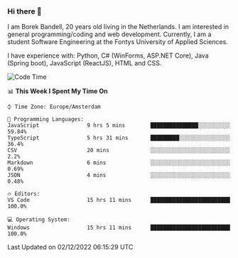 ### Hi there 👋

I am Borek Bandell, 20 years old living in the Netherlands. I am interested in general programming/coding and web development. Currently, I am a student Software Engineering at the Fontys University of Applied Sciences.

I have experience with: Python, C# (WinForms, ASP.NET Core), Java (Spring boot), JavaScript (ReactJS), HTML and CSS.

<!--START_SECTION:waka-->
![Code Time](http://img.shields.io/badge/Code%20Time-296%20hrs%2054%20mins-blue)

📊 **This Week I Spent My Time On** 

```text
⌚︎ Time Zone: Europe/Amsterdam

💬 Programming Languages: 
JavaScript               9 hrs 5 mins        ███████████████░░░░░░░░░░   59.84% 
TypeScript               5 hrs 31 mins       █████████░░░░░░░░░░░░░░░░   36.4% 
CSV                      20 mins             ░░░░░░░░░░░░░░░░░░░░░░░░░   2.2% 
Markdown                 6 mins              ░░░░░░░░░░░░░░░░░░░░░░░░░   0.69% 
JSON                     4 mins              ░░░░░░░░░░░░░░░░░░░░░░░░░   0.48%

🔥 Editors: 
VS Code                  15 hrs 11 mins      █████████████████████████   100.0%

💻 Operating System: 
Windows                  15 hrs 11 mins      █████████████████████████   100.0%

```


 Last Updated on 02/12/2022 06:15:29 UTC
<!--END_SECTION:waka-->

<!--**tcBorek2002/tcBorek2002** is a ✨ _special_ ✨ repository because its `README.md` (this file) appears on your GitHub profile.

Here are some ideas to get you started:

- 🔭 I’m currently working on ...
- 🌱 I’m currently learning ...
- 👯 I’m looking to collaborate on ...
- 🤔 I’m looking for help with ...
- 💬 Ask me about ...
- 📫 How to reach me: ...
- 😄 Pronouns: ...
- ⚡ Fun fact: ...
-->
